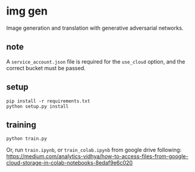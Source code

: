 # img gen

Image generation and translation with generative adversarial networks.

## note

A `service_account.json` file is required for the `use_cloud` option, and the correct bucket must be passed.

## setup

```
pip install -r requirements.txt
python setup.py install
```

## training

```
python train.py
```

Or, run `train.ipynb`, or `train_colab.ipynb` from google drive following: https://medium.com/analytics-vidhya/how-to-access-files-from-google-cloud-storage-in-colab-notebooks-8edaf9e6c020
